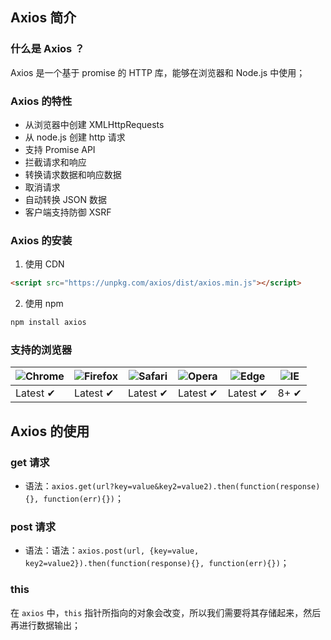 

##  Axios 简介

###  什么是 Axios ？

Axios 是一个基于 promise 的 HTTP 库，能够在浏览器和 Node.js 中使用；

###  Axios 的特性

-   从浏览器中创建 XMLHttpRequests
-   从 node.js 创建 http 请求
-   支持 Promise API
-   拦截请求和响应
-   转换请求数据和响应数据
-   取消请求
-   自动转换 JSON 数据
-   客户端支持防御 XSRF

###  Axios 的安装

1.  使用 CDN

```html
<script src="https://unpkg.com/axios/dist/axios.min.js"></script>
```

2.  使用 npm

```bash
npm install axios
```

### 支持的浏览器

| ![Chrome](https://raw.github.com/alrra/browser-logos/master/src/chrome/chrome_48x48.png) | ![Firefox](https://raw.github.com/alrra/browser-logos/master/src/firefox/firefox_48x48.png) | ![Safari](https://raw.github.com/alrra/browser-logos/master/src/safari/safari_48x48.png) | ![Opera](https://raw.github.com/alrra/browser-logos/master/src/opera/opera_48x48.png) | ![Edge](https://raw.github.com/alrra/browser-logos/master/src/edge/edge_48x48.png) | ![IE](https://raw.github.com/alrra/browser-logos/master/src/archive/internet-explorer_9-11/internet-explorer_9-11_48x48.png) |
| ------------------------------------------------------------ | ------------------------------------------------------------ | ------------------------------------------------------------ | ------------------------------------------------------------ | ------------------------------------------------------------ | ------------------------------------------------------------ |
| Latest ✔                                                     | Latest ✔                                                     | Latest ✔                                                     | Latest ✔                                                     | Latest ✔                                                     | 8+ ✔                                                         |

##  Axios 的使用

### get 请求

-   语法：`axios.get(url?key=value&key2=value2).then(function(response){}, function(err){})`；

###  post 请求

-   语法：语法：`axios.post(url, {key=value, key2=value2}).then(function(response){}, function(err){})`；

###  this

在 `axios` 中，`this` 指针所指向的对象会改变，所以我们需要将其存储起来，然后再进行数据输出；

